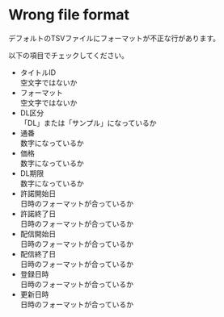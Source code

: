 # Wrong file format

デフォルトのTSVファイルにフォーマットが不正な行があります。

以下の項目でチェックしてください。

* タイトルID  
空文字ではないか
* フォーマット  
空文字ではないか
* DL区分  
「DL」または「サンプル」になっているか
* 通番  
数字になっているか
* 価格  
数字になっているか
* DL期限  
数字になっているか
* 許諾開始日  
日時のフォーマットが合っているか
* 許諾終了日  
日時のフォーマットが合っているか
* 配信開始日  
日時のフォーマットが合っているか
* 配信終了日  
日時のフォーマットが合っているか
* 登録日時  
日時のフォーマットが合っているか
* 更新日時  
日時のフォーマットが合っているか